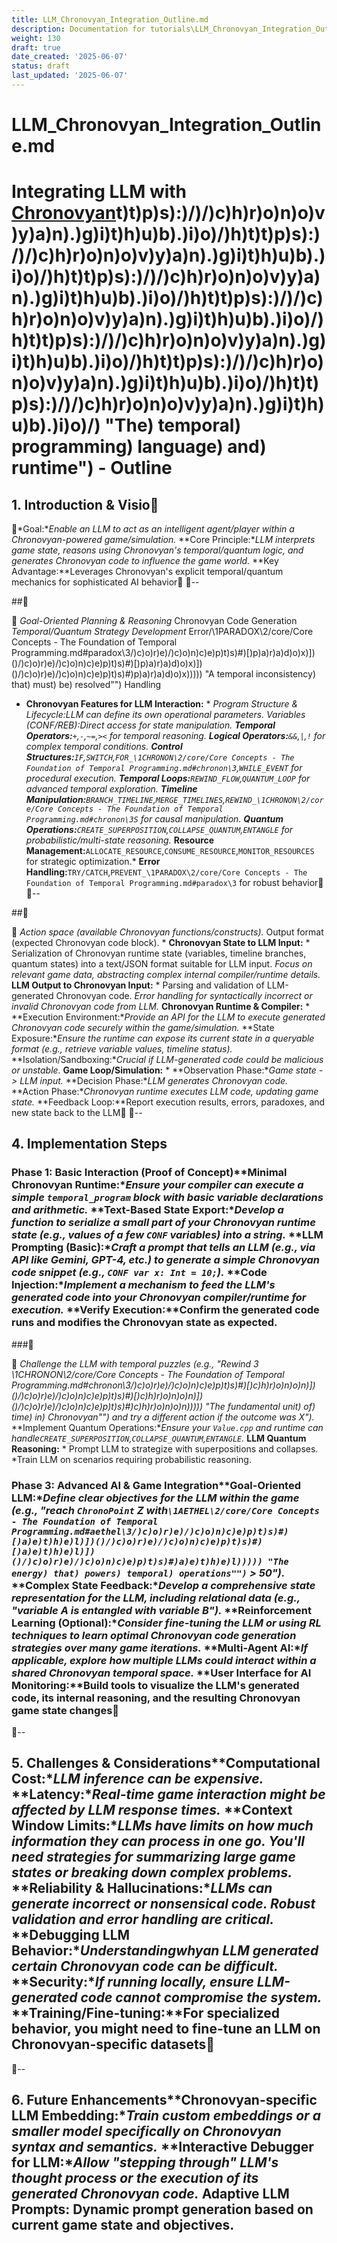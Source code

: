 ```yaml
---
title: LLM_Chronovyan_Integration_Outline.md
description: Documentation for tutorials\LLM_Chronovyan_Integration_Outline.md
weight: 130
draft: true
date_created: '2025-06-07'
status: draft
last_updated: '2025-06-07'
---
```


# LLM_Chronovyan_Integration_Outline.md

# Integrating LLM with [Chronovyan](https://chronovyan.github.io/h)t)t)p)s):)/)/)c)h)r)o)n)o)v)y)a)n).)g)i)t)h)u)b).)i)o)/)h)t)t)p)s):)/)/)c)h)r)o)n)o)v)y)a)n).)g)i)t)h)u)b).)i)o)/)h)t)t)p)s):)/)/)c)h)r)o)n)o)v)y)a)n).)g)i)t)h)u)b).)i)o)/)h)t)t)p)s):)/)/)c)h)r)o)n)o)v)y)a)n).)g)i)t)h)u)b).)i)o)/)h)t)t)p)s):)/)/)c)h)r)o)n)o)v)y)a)n).)g)i)t)h)u)b).)i)o)/)h)t)t)p)s):)/)/)c)h)r)o)n)o)v)y)a)n).)g)i)t)h)u)b).)i)o)/)h)t)t)p)s):)/)/)c)h)r)o)n)o)v)y)a)n).)g)i)t)h)u)b).)i)o)/) "The) temporal) programming) language) and) runtime") - Outline

## 1. Introduction & Visio
*Goal:**Enable an LLM to act as an intelligent agent/player within a Chronovyan-powered game/simulation.* **Core Principle:**LLM interprets game state, reasons using Chronovyan's temporal/quantum logic, and generates Chronovyan code to influence the game world.* **Key Advantage:**Leverages Chronovyan's explicit temporal/quantum mechanics for sophisticated AI behavior
--

##

   *Goal-Oriented Planning & Reasoning* Chronovyan Code Generation
    *Temporal/Quantum Strategy Development* Error/\1PARADOX\2/core/Core Concepts - The Foundation of Temporal Programming.md#paradox\3/)c)o)r)e)/)c)o)n)c)e)p)t)s)#)[)p)a)r)a)d)o)x)])()/)c)o)r)e)/)c)o)n)c)e)p)t)s)#)[)p)a)r)a)d)o)x)])()/)c)o)r)e)/)c)o)n)c)e)p)t)s)#)p)a)r)a)d)o)x))))) "A temporal inconsistency) that) must) be) resolved"") Handling
* **Chronovyan Features for LLM Interaction:** * **Program Structure & Lifecycle:**LLM can define its own operational parameters.* **Variables (CONF/REB):**Direct access for state manipulation.* **Temporal Operators:**`+`,`-`,`~=`,`><` for temporal reasoning.* **Logical Operators:**`&&`,`|`,`!` for complex temporal conditions.* **Control Structures:**`IF`,`SWITCH`,`FOR_\1CHRONON\2/core/Core Concepts - The Foundation of Temporal Programming.md#chronon\3`,`WHILE_EVENT` for procedural execution.* **Temporal Loops:**`REWIND_FLOW`,`QUANTUM_LOOP` for advanced temporal exploration.* **Timeline Manipulation:**`BRANCH_TIMELINE`,`MERGE_TIMELINES`,`REWIND_\1CHRONON\2/core/Core Concepts - The Foundation of Temporal Programming.md#chronon\3S` for causal manipulation.* **Quantum Operations:**`CREATE_SUPERPOSITION`,`COLLAPSE_QUANTUM`,`ENTANGLE` for probabilistic/multi-state reasoning.* **Resource Management:**`ALLOCATE_RESOURCE`,`CONSUME_RESOURCE`,`MONITOR_RESOURCES` for strategic optimization.* **Error Handling:**`TRY/CATCH`,`PREVENT_\1PARADOX\2/core/Core Concepts - The Foundation of Temporal Programming.md#paradox\3` for robust behavior
--

##

       *Action space (available Chronovyan functions/constructs).* Output format (expected Chronovyan code block).
    * **Chronovyan State to LLM Input:** * Serialization of Chronovyan runtime state (variables, timeline branches, quantum states) into a text/JSON format suitable for LLM input.
        *Focus on relevant game data, abstracting complex internal compiler/runtime details.* **LLM Output to Chronovyan Input:** * Parsing and validation of LLM-generated Chronovyan code.
        *Error handling for syntactically incorrect or invalid Chronovyan code from LLM.* **Chronovyan Runtime & Compiler:** * **Execution Environment:**Provide an API for the LLM to execute generated Chronovyan code securely within the game/simulation.* **State Exposure:**Ensure the runtime can expose its current state in a queryable format (e.g., retrieve variable values, timeline status).* **Isolation/Sandboxing:**Crucial if LLM-generated code could be malicious or unstable.* **Game Loop/Simulation:** * **Observation Phase:**Game state -> LLM input.* **Decision Phase:**LLM generates Chronovyan code.* **Action Phase:**Chronovyan runtime executes LLM code, updating game state.* **Feedback Loop:**Report execution results, errors, paradoxes, and new state back to the LLM
--

## 4. Implementation Steps

### Phase 1: Basic Interaction (Proof of Concept)**Minimal Chronovyan Runtime:**Ensure your compiler can execute a simple `temporal_program` block with basic variable declarations and arithmetic.* **Text-Based State Export:**Develop a function to serialize a small part of your Chronovyan runtime state (e.g., values of a few `CONF` variables) into a string.* **LLM Prompting (Basic):**Craft a prompt that tells an LLM (e.g., via API like Gemini, GPT-4, etc.) to generate a simple Chronovyan code snippet (e.g., `CONF var x: Int = 10;`).* **Code Injection:**Implement a mechanism to feed the LLM's generated code into your Chronovyan compiler/runtime for execution.* **Verify Execution:**Confirm the generated code runs and modifies the Chronovyan state as expected.

###

   *Challenge the LLM with temporal puzzles (e.g., "Rewind 3 \1CHRONON\2/core/Core Concepts - The Foundation of Temporal Programming.md#chronon\3/)c)o)r)e)/)c)o)n)c)e)p)t)s)#)[)c)h)r)o)n)o)n)])()/)c)o)r)e)/)c)o)n)c)e)p)t)s)#)[)c)h)r)o)n)o)n)])()/)c)o)r)e)/)c)o)n)c)e)p)t)s)#)c)h)r)o)n)o)n))))) "The fundamental unit) of) time) in) Chronovyan"") and try a different action if the outcome was X").* **Implement Quantum Operations:**Ensure your `Value.cpp` and runtime can handle`CREATE_SUPERPOSITION`,`COLLAPSE_QUANTUM`,`ENTANGLE`.* **LLM Quantum Reasoning:** * Prompt LLM to strategize with superpositions and collapses.
    *Train LLM on scenarios requiring probabilistic reasoning.

### Phase 3: Advanced AI & Game Integration**Goal-Oriented LLM:**Define clear objectives for the LLM within the game (e.g., "reach `ChronoPoint` Z with`\1AETHEL\2/core/Core Concepts - The Foundation of Temporal Programming.md#aethel\3/)c)o)r)e)/)c)o)n)c)e)p)t)s)#)[)a)e)t)h)e)l)])()/)c)o)r)e)/)c)o)n)c)e)p)t)s)#)[)a)e)t)h)e)l)])()/)c)o)r)e)/)c)o)n)c)e)p)t)s)#)a)e)t)h)e)l))))) "The energy) that) powers) temporal) operations"")` > 50").* **Complex State Feedback:**Develop a comprehensive state representation for the LLM, including relational data (e.g., "variable A is entangled with variable B").* **Reinforcement Learning (Optional):**Consider fine-tuning the LLM or using RL techniques to learn optimal Chronovyan code generation strategies over many game iterations.* **Multi-Agent AI:**If applicable, explore how multiple LLMs could interact within a shared Chronovyan temporal space.* **User Interface for AI Monitoring:**Build tools to visualize the LLM's generated code, its internal reasoning, and the resulting Chronovyan game state changes
--

## 5. Challenges & Considerations**Computational Cost:**LLM inference can be expensive.* **Latency:**Real-time game interaction might be affected by LLM response times.* **Context Window Limits:**LLMs have limits on how much information they can process in one go. You'll need strategies for summarizing large game states or breaking down complex problems.* **Reliability & Hallucinations:**LLMs can generate incorrect or nonsensical code. Robust validation and error handling are critical.* **Debugging LLM Behavior:**Understanding*why*an LLM generated certain Chronovyan code can be difficult.* **Security:**If running locally, ensure LLM-generated code cannot compromise the system.* **Training/Fine-tuning:**For specialized behavior, you might need to fine-tune an LLM on Chronovyan-specific datasets
--

## 6. Future Enhancements**Chronovyan-specific LLM Embedding:**Train custom embeddings or a smaller model specifically on Chronovyan syntax and semantics.* **Interactive Debugger for LLM:**Allow "stepping through" LLM's thought process or the execution of its generated Chronovyan code.* **Adaptive LLM Prompts:** Dynamic prompt generation based on current game state and objectives.